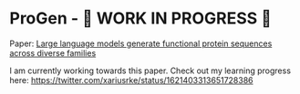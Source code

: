 ProGen - 🚧 WORK IN PROGRESS 🚧
================

<!-- WARNING: THIS FILE WAS AUTOGENERATED! DO NOT EDIT! -->

Paper: [Large language models generate functional protein sequences
across diverse
families](https://www.nature.com/articles/s41587-022-01618-2)

I am currently working towards this paper. Check out my learning
progress here: https://twitter.com/xariusrke/status/1621403313651728386
